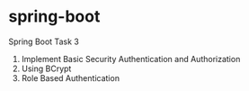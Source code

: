 # spring-boot
Spring Boot Task 3
1. Implement Basic Security Authentication and Authorization
2. Using BCrypt
3. Role Based Authentication
